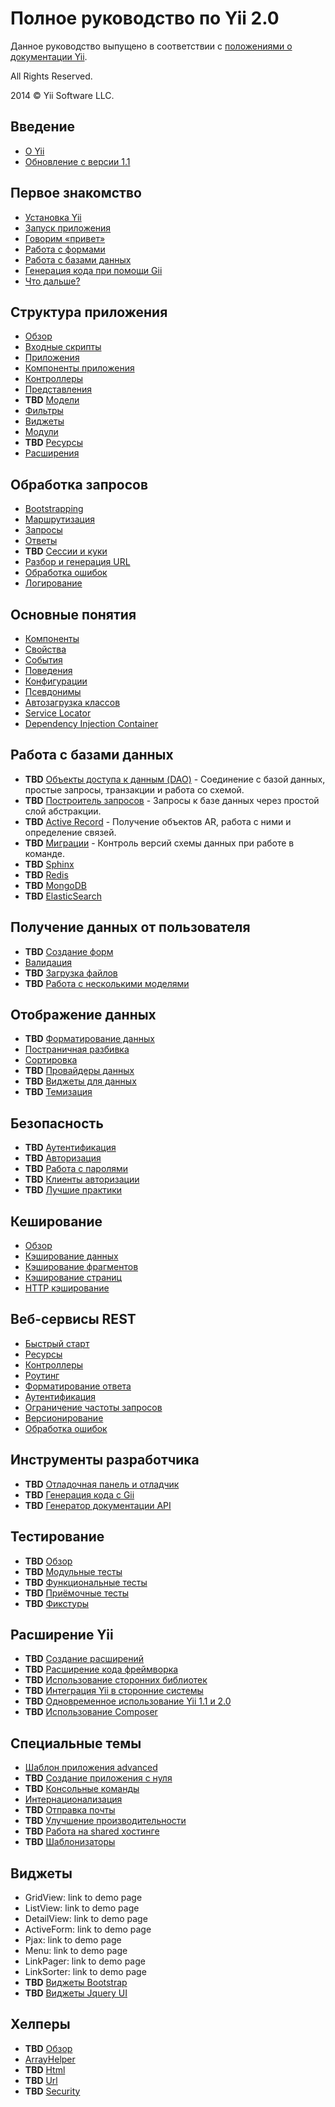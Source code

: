 Полное руководство по Yii 2.0
=============================

Данное руководство выпущено в соответствии с [положениями о документации Yii](http://www.yiiframework.com/doc/terms/).

All Rights Reserved.

2014 © Yii Software LLC.


Введение
--------

* [О Yii](intro-yii.md)
* [Обновление с версии 1.1](intro-upgrade-from-v1.md)


Первое знакомство
-----------------

* [Установка Yii](start-installation.md)
* [Запуск приложения](start-workflow.md)
* [Говорим «привет»](start-hello.md)
* [Работа с формами](start-forms.md)
* [Работа с базами данных](start-databases.md)
* [Генерация кода при помощи Gii](start-gii.md)
* [Что дальше?](start-looking-ahead.md)


Структура приложения
--------------------

* [Обзор](structure-overview.md)
* [Входные скрипты](structure-entry-scripts.md)
* [Приложения](structure-applications.md)
* [Компоненты приложения](structure-application-components.md)
* [Контроллеры](structure-controllers.md)
* [Представления](structure-views.md)
* **TBD** [Модели](structure-models.md)
* [Фильтры](structure-filters.md)
* [Виджеты](structure-widgets.md)
* [Модули](structure-modules.md)
* **TBD** [Ресурсы](structure-assets.md)
* [Расширения](structure-extensions.md)


Обработка запросов
------------------

* [Bootstrapping](runtime-bootstrapping.md)
* [Маршрутизация](runtime-routing.md)
* [Запросы](runtime-requests.md)
* [Ответы](runtime-responses.md)
* **TBD** [Сессии и куки](runtime-sessions-cookies.md)
* [Разбор и генерация URL](runtime-routing.md)
* [Обработка ошибок](runtime-handling-errors.md)
* [Логирование](runtime-logging.md)


Основные понятия
----------------

* [Компоненты](concept-components.md)
* [Свойства](concept-properties.md)
* [События](concept-events.md)
* [Поведения](concept-behaviors.md)
* [Конфигурации](concept-configurations.md)
* [Псевдонимы](concept-aliases.md)
* [Автозагрузка классов](concept-autoloading.md)
* [Service Locator](concept-service-locator.md)
* [Dependency Injection Container](concept-di-container.md)


Работа с базами данных
----------------------

* **TBD** [Объекты доступа к данным (DAO)](db-dao.md) - Соединение с базой данных, простые запросы, транзакции и работа со схемой.
* **TBD** [Построитель запросов](db-query-builder.md) - Запросы к базе данных через простой слой абстракции.
* **TBD** [Active Record](db-active-record.md) - Получение объектов AR, работа с ними и определение связей.
* **TBD** [Миграции](db-migrations.md) - Контроль версий схемы данных при работе в команде.
* **TBD** [Sphinx](db-sphinx.md)
* **TBD** [Redis](db-redis.md)
* **TBD** [MongoDB](db-mongodb.md)
* **TBD** [ElasticSearch](db-elasticsearch.md)


Получение данных от пользователя
--------------------------------

* **TBD** [Создание форм](input-forms.md)
* [Валидация](input-validation.md)
* **TBD** [Загрузка файлов](input-file-upload.md)
* **TBD** [Работа с несколькими моделями](input-multiple-models.md)


Отображение данных
------------------

* **TBD** [Форматирование данных](output-formatting.md)
*  [Постраничная разбивка](output-pagination.md)
* [Сортировка](output-sorting.md)
* **TBD** [Провайдеры данных](output-data-providers.md)
* **TBD** [Виджеты для данных](output-data-widgets.md)
* **TBD** [Темизация](output-theming.md)


Безопасность
------------

* **TBD** [Аутентификация](security-authentication.md)
* **TBD** [Авторизация](security-authorization.md)
* **TBD** [Работа с паролями](security-passwords.md)
* **TBD** [Клиенты авторизации](security-auth-clients.md)
* **TBD** [Лучшие практики](security-best-practices.md)


Кеширование
-----------

* [Обзор](caching-overview.md)
* [Кэширование данных](caching-data.md)
* [Кэширование фрагментов](caching-fragment.md)
* [Кэширование страниц](caching-page.md)
* [HTTP кэширование](caching-http.md)


Веб-сервисы REST
----------------

* [Быстрый старт](rest-quick-start.md)
* [Ресурсы](rest-resources.md)
* [Контроллеры](rest-controllers.md)
* [Роутинг](rest-routing.md)
* [Форматирование ответа](rest-response-formatting.md)
* [Аутентификация](rest-authentication.md)
* [Ограничение частоты запросов](rest-rate-limiting.md)
* [Версионирование](rest-versioning.md)
* [Обработка ошибок](rest-error-handling.md)


Инструменты разработчика
------------------------

* **TBD** [Отладочная панель и отладчик](tool-debugger.md)
* **TBD** [Генерация кода с Gii](tool-gii.md)
* **TBD** [Генератор документации API](tool-api-doc.md)


Тестирование
------------

* **TBD** [Обзор](test-overview.md)
* **TBD** [Модульные тесты](test-unit.md)
* **TBD** [Функциональные тесты](test-functional.md)
* **TBD** [Приёмочные тесты](test-acceptance.md)
* **TBD** [Фикстуры](test-fixtures.md)


Расширение Yii
--------------

* **TBD** [Создание расширений](extend-creating-extensions.md)
* **TBD** [Расширение кода фреймворка](extend-customizing-core.md)
* **TBD** [Использование сторонних библиотек](extend-using-libs.md)
* **TBD** [Интеграция Yii в сторонние системы](extend-embedding-in-others.md)
* **TBD** [Одновременное использование Yii 1.1 и 2.0](extend-using-v1-v2.md)
* **TBD** [Использование Composer](extend-using-composer.md)


Специальные темы
----------------

* [Шаблон приложения advanced](tutorial-advanced-app.md)
* **TBD** [Создание приложения с нуля](tutorial-start-from-scratch.md)
* **TBD** [Консольные команды](tutorial-console.md)
* [Интернационализация](tutorial-i18n.md)
* **TBD** [Отправка почты](tutorial-mailing.md)
* **TBD** [Улучшение производительности](tutorial-performance-tuning.md)
* **TBD** [Работа на shared хостинге](tutorial-shared-hosting.md)
* **TBD** [Шаблонизаторы](tutorial-template-engines.md)


Виджеты
-------

* GridView: link to demo page
* ListView: link to demo page
* DetailView: link to demo page
* ActiveForm: link to demo page
* Pjax: link to demo page
* Menu: link to demo page
* LinkPager: link to demo page
* LinkSorter: link to demo page
* **TBD** [Виджеты Bootstrap](widget-bootstrap.md)
* **TBD** [Виджеты Jquery UI](widget-jui.md)


Хелперы
-------

* **TBD** [Обзор](helper-overview.md)
* [ArrayHelper](helper-array.md)
* **TBD** [Html](helper-html.md)
* **TBD** [Url](helper-url.md)
* **TBD** [Security](helper-security.md)

